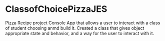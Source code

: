 # ClassofChoicePizzaJES
Pizza Recipe project 
Console App that allows a user to interact with a class of student choosing anmd build it. 
Created a class that gives object appropriate state and behavior, and a way for the user to interact with it.
